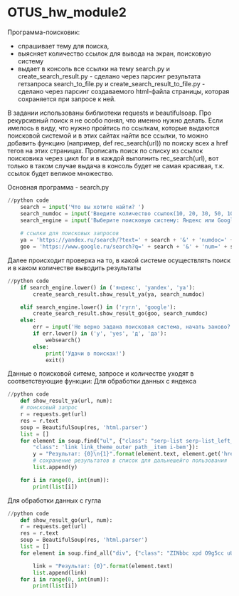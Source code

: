 # OTUS_hw_module2

Программа-поисковик: 
- спрашивает тему для поиска, 
- выясняет количество ссылок для вывода на экран, поисковую систему
- выдает в консоль все ссылки на тему
search.py и create_search_result.py - сделано через парсинг результата гетзапроса
search_to_file.py и create_search_result_to_file.py - сделано через парсинг создаваемого html-файла страницы, которая сохраняется при запросе к ней.

В задании использованы библиотеки requests и beautifulsoap.
Про рекурсивный поиск я не особо понял, что именно нужно делать.
Если имелось в виду, что нужно пройтись по ссылкам, которые выдаются поисковой системой и в этих сайтах найти все ссылки,
то можно добавить функцию (например, def rec_search(url)) по поиску всех a href тегов на этих страницах.
Прописать поиск по списку из ссылок поисковика через цикл for и в каждой выполнить rec_search(url), 
вот только в таком случае выдача в консоль будет не самая красивая, т.к. ссылок будет великое множество.


Основная программа - search.py

```python
//python code
    search = input('Что вы хотите найти? ')
    search_numdoc = input('Введите количество ссылок(10, 20, 30, 50, 100): ')
    search_engine = input('Выберите поисковую систему: Яндекс или Google ')
    
    # ссылки для поисковых запросов
    ya = 'https://yandex.ru/search/?text=' + search + '&' + 'numdoc=' + search_numdoc
    goo = 'https://www.google.ru/search?q=' + search + '&' + 'num=' + search_numdoc
```
Далее происходит проверка на то, в какой системе осуществлять поиск и в каком количестве выводить результаты

```python
//python code
    if search_engine.lower() in ('яндекс', 'yandex', 'ya'):
        create_search_result.show_result_ya(ya, search_numdoc)

    elif search_engine.lower() in ('гугл', 'google'):
        create_search_result.show_result_go(goo, search_numdoc)
    else:
        err = input('Не верно задана поисковая система, начать заново? Y/N ')
        if err.lower() in ('y', 'yes', 'д', 'да'):
            websearch()
        else:
            print('Удачи в поисках!')
            exit()
```

Данные о поисковой ситеме, запросе и количестве уходят в соответствующие функции:
Для обработки данных с яндекса

```python
//python code
    def show_result_ya(url, num):
    # поисковый запрос
    r = requests.get(url)
    res = r.text
    soup = BeautifulSoup(res, 'html.parser')
    list = []
    for element in soup.find("ul", {"class": "serp-list serp-list_left_yes"}).find_all('a', {
        "class": 'link link_theme_outer path__item i-bem'}):
        y = "Результат: {0}\n{1}".format(element.text, element.get('href'))
        # сохранение результатов в список для дальнешейго пользования
        list.append(y)

    for i in range(0, int(num)):
        print(list[i])
```

Для обработки данных с гугла

```python
//python code
    def show_result_go(url, num):
    r = requests.get(url)
    res = r.text
    soup = BeautifulSoup(res, 'html.parser')
    list = []
    for element in soup.find_all("div", {"class": "ZINbbc xpd O9g5cc uUPGi"}):

        link = "Результат: {0}".format(element.text)
        list.append(link)
    for i in range(0, int(num)):
        print(list[i])
```

